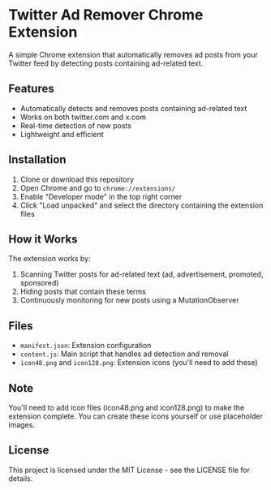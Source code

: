 # Twitter Ad Remover Chrome Extension

A simple Chrome extension that automatically removes ad posts from your Twitter feed by detecting posts containing ad-related text.

## Features

- Automatically detects and removes posts containing ad-related text
- Works on both twitter.com and x.com
- Real-time detection of new posts
- Lightweight and efficient

## Installation

1. Clone or download this repository
2. Open Chrome and go to `chrome://extensions/`
3. Enable "Developer mode" in the top right corner
4. Click "Load unpacked" and select the directory containing the extension files

## How it Works

The extension works by:
1. Scanning Twitter posts for ad-related text (ad, advertisement, promoted, sponsored)
2. Hiding posts that contain these terms
3. Continuously monitoring for new posts using a MutationObserver

## Files

- `manifest.json`: Extension configuration
- `content.js`: Main script that handles ad detection and removal
- `icon48.png` and `icon128.png`: Extension icons (you'll need to add these)

## Note

You'll need to add icon files (icon48.png and icon128.png) to make the extension complete. You can create these icons yourself or use placeholder images.

## License

This project is licensed under the MIT License - see the LICENSE file for details. 